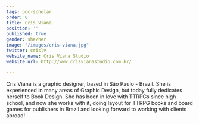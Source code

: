 ```yaml
---
tags: poc-scholar
order: 0
title: Cris Viana
position: ''
published: true
gender: she/her
image: "/images/cris-viana.jpg"
twitter: crislv
website_name: Cris Viana Studio
website_url: http://www.crisvianastudio.com.br/

---
```

Cris Viana is a graphic designer, based in São Paulo - Brazil. She is experienced in many areas of Graphic Design, but today fully dedicates herself to Book Design. She has been in love with TTRPGs since high school, and now she works with it, doing layout for TTRPG books and board games for publishers in Brazil and looking forward to working with clients abroad!